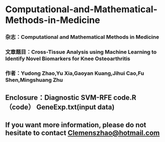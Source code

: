 # Computational-and-Mathematical-Methods-in-Medicine

### 杂志：Computational and Mathematical Methods in Medicine

### 文章题目：Cross-Tissue Analysis using Machine Learning to Identify Novel Biomarkers for Knee Osteoarthritis

### 作者：Yudong Zhao,Yu Xia,Gaoyan Kuang,Jihui Cao,Fu Shen,Mingshuang Zhu

## Enclosure：Diagnostic SVM-RFE code.R（code）  GeneExp.txt(input data)

## If you want more information, please do not hesitate to contact Clemenszhao@hotmail.com
